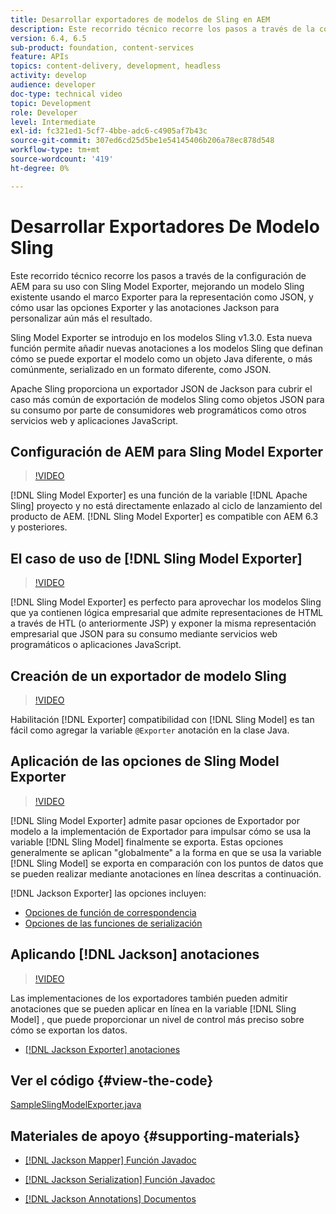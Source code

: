 ```yaml
---
title: Desarrollar exportadores de modelos de Sling en AEM
description: Este recorrido técnico recorre los pasos a través de la configuración de AEM para su uso con Sling Model Exporter, mejorando un modelo Sling existente usando el marco Exporter para la representación como JSON, y cómo usar las opciones Exporter y las anotaciones Jackson para personalizar aún más el resultado.
version: 6.4, 6.5
sub-product: foundation, content-services
feature: APIs
topics: content-delivery, development, headless
activity: develop
audience: developer
doc-type: technical video
topic: Development
role: Developer
level: Intermediate
exl-id: fc321ed1-5cf7-4bbe-adc6-c4905af7b43c
source-git-commit: 307ed6cd25d5be1e54145406b206a78ec878d548
workflow-type: tm+mt
source-wordcount: '419'
ht-degree: 0%

---
```


# Desarrollar Exportadores De Modelo Sling

Este recorrido técnico recorre los pasos a través de la configuración de AEM para su uso con Sling Model Exporter, mejorando un modelo Sling existente usando el marco Exporter para la representación como JSON, y cómo usar las opciones Exporter y las anotaciones Jackson para personalizar aún más el resultado.

Sling Model Exporter se introdujo en los modelos Sling v1.3.0. Esta nueva función permite añadir nuevas anotaciones a los modelos Sling que definan cómo se puede exportar el modelo como un objeto Java diferente, o más comúnmente, serializado en un formato diferente, como JSON.

Apache Sling proporciona un exportador JSON de Jackson para cubrir el caso más común de exportación de modelos Sling como objetos JSON para su consumo por parte de consumidores web programáticos como otros servicios web y aplicaciones JavaScript.

## Configuración de AEM para Sling Model Exporter

>[!VIDEO](https://video.tv.adobe.com/v/16862/?quality=12&learn=on)

[!DNL Sling Model Exporter] es una función de la variable [!DNL Apache Sling] proyecto y no está directamente enlazado al ciclo de lanzamiento del producto de AEM. [!DNL Sling Model Exporter] es compatible con AEM 6.3 y posteriores.

## El caso de uso de [!DNL Sling Model Exporter]

>[!VIDEO](https://video.tv.adobe.com/v/16863/?quality=12&learn=on)

[!DNL Sling Model Exporter] es perfecto para aprovechar los modelos Sling que ya contienen lógica empresarial que admite representaciones de HTML a través de HTL (o anteriormente JSP) y exponer la misma representación empresarial que JSON para su consumo mediante servicios web programáticos o aplicaciones JavaScript.

## Creación de un exportador de modelo Sling

>[!VIDEO](https://video.tv.adobe.com/v/16864/?quality=12&learn=on)

Habilitación [!DNL Exporter] compatibilidad con [!DNL Sling Model] es tan fácil como agregar la variable `@Exporter` anotación en la clase Java.

## Aplicación de las opciones de Sling Model Exporter

>[!VIDEO](https://video.tv.adobe.com/v/16865/?quality=12&learn=on)

[!DNL Sling Model Exporter] admite pasar opciones de Exportador por modelo a la implementación de Exportador para impulsar cómo se usa la variable [!DNL Sling Model] finalmente se exporta. Estas opciones generalmente se aplican &quot;globalmente&quot; a la forma en que se usa la variable [!DNL Sling Model] se exporta en comparación con los puntos de datos que se pueden realizar mediante anotaciones en línea descritas a continuación.

[!DNL Jackson Exporter] las opciones incluyen:

* [Opciones de función de correspondencia](https://static.javadoc.io/com.fasterxml.jackson.core/jackson-databind/2.8.5/com/fasterxml/jackson/databind/MapperFeature.html)
* [Opciones de las funciones de serialización](https://static.javadoc.io/com.fasterxml.jackson.core/jackson-databind/2.8.5/com/fasterxml/jackson/databind/SerializationFeature.html)

## Aplicando [!DNL Jackson] anotaciones

>[!VIDEO](https://video.tv.adobe.com/v/16866/?quality=12&learn=on)

Las implementaciones de los exportadores también pueden admitir anotaciones que se pueden aplicar en línea en la variable [!DNL Sling Model] , que puede proporcionar un nivel de control más preciso sobre cómo se exportan los datos.

* [[!DNL Jackson Exporter] anotaciones](https://github.com/FasterXML/jackson-annotations/wiki/Jackson-Annotations)

## Ver el código {#view-the-code}

[SampleSlingModelExporter.java](https://github.com/Adobe-Consulting-Services/acs-aem-samples/blob/master/core/src/main/java/com/adobe/acs/samples/models/SampleSlingModelExporter.java)

## Materiales de apoyo {#supporting-materials}

* [[!DNL Jackson Mapper] Función Javadoc](https://static.javadoc.io/com.fasterxml.jackson.core/jackson-databind/2.8.5/com/fasterxml/jackson/databind/MapperFeature.html)
* [[!DNL Jackson Serialization] Función Javadoc](https://static.javadoc.io/com.fasterxml.jackson.core/jackson-databind/2.8.5/com/fasterxml/jackson/databind/SerializationFeature.html)

* [[!DNL Jackson Annotations] Documentos](https://github.com/FasterXML/jackson-annotations/wiki/Jackson-Annotations)
